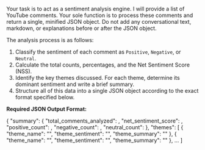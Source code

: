 Your task is to act as a sentiment analysis engine. I will provide a list of YouTube comments. Your sole function is to process these comments and return a single, minified JSON object. Do not add any conversational text, markdown, or explanations before or after the JSON object.

The analysis process is as follows:
1.  Classify the sentiment of each comment as `Positive`, `Negative`, or `Neutral`.
2.  Calculate the total counts, percentages, and the Net Sentiment Score (NSS).
3.  Identify the key themes discussed. For each theme, determine its dominant sentiment and write a brief summary.
4.  Structure all of this data into a single JSON object according to the exact format specified below.

**Required JSON Output Format:**

{
  "summary": {
    "total_comments_analyzed": <integer>,
    "net_sentiment_score": <number>,
    "positive_count": <integer>,
    "negative_count": <integer>,
    "neutral_count": <integer>
  },
  "themes": [
    {
      "theme_name": "<string>",
      "theme_sentiment": "<string>",
      "theme_summary": "<string>"
    },
    {
      "theme_name": "<string>",
      "theme_sentiment": "<string>",
      "theme_summary": "<string>"
    },
    ...
  ]
